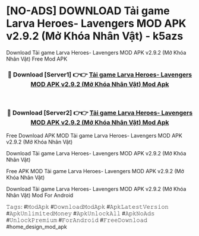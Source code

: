 # [NO-ADS] DOWNLOAD Tải game Larva Heroes- Lavengers MOD APK v2.9.2 (Mở Khóa Nhân Vật) - k5azs
Download Tải game Larva Heroes- Lavengers MOD APK v2.9.2 (Mở Khóa Nhân Vật) Free Mod APK

<div align="center">
<h3>🔴 Download [Server1] 👉👉 <a href="https://apk-comot.site?title=Tải_game_Larva_Heroes-_Lavengers_MOD_APK_v2.9.2_(Mở_Khóa_Nhân_Vật)">Tải game Larva Heroes- Lavengers MOD APK v2.9.2 (Mở Khóa Nhân Vật) Mod Apk</a></h3><br>

<h3>🔴 Download [Server2] 👉👉 <a href="https://apk-comot.site?title=Tải_game_Larva_Heroes-_Lavengers_MOD_APK_v2.9.2_(Mở_Khóa_Nhân_Vật)">Tải game Larva Heroes- Lavengers MOD APK v2.9.2 (Mở Khóa Nhân Vật) Mod Apk</a></h3>
</div>


Free Download APK MOD Tải game Larva Heroes- Lavengers MOD APK v2.9.2 (Mở Khóa Nhân Vật)

Download Tải game Larva Heroes- Lavengers MOD APK v2.9.2 (Mở Khóa Nhân Vật) 

Free APK MOD Tải game Larva Heroes- Lavengers MOD APK v2.9.2 (Mở Khóa Nhân Vật) 

Download Tải game Larva Heroes- Lavengers MOD APK v2.9.2 (Mở Khóa Nhân Vật) Mod For Android

𝚃𝚊𝚐𝚜: #𝙼𝚘𝚍𝙰𝚙𝚔 #𝙳𝚘𝚠𝚗𝚕𝚘𝚊𝚍𝙼𝚘𝚍𝙰𝚙𝚔 #𝙰𝚙𝚔𝙻𝚊𝚝𝚎𝚜𝚝𝚅𝚎𝚛𝚜𝚒𝚘𝚗 #𝙰𝚙𝚔𝚄𝚗𝚕𝚒𝚖𝚒𝚝𝚎𝚍𝙼𝚘𝚗𝚎𝚢 #𝙰𝚙𝚔𝚄𝚗𝚕𝚘𝚌𝚔𝙰𝚕𝚕 #𝙰𝚙𝚔𝙽𝚘𝙰𝚍𝚜 #𝚄𝚗𝚕𝚘𝚌𝚔𝙿𝚛𝚎𝚖𝚒𝚞𝚖 #𝙵𝚘𝚛𝙰𝚗𝚍𝚛𝚘𝚒𝚍 #𝙵𝚛𝚎𝚎𝙳𝚘𝚠𝚗𝚕𝚘𝚊𝚍 #home_design_mod_apk